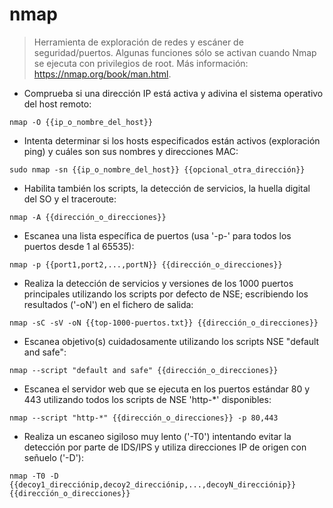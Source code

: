# nmap

> Herramienta de exploración de redes y escáner de seguridad/puertos.
> Algunas funciones sólo se activan cuando Nmap se ejecuta con privilegios de root.
> Más información: <https://nmap.org/book/man.html>.

- Comprueba si una dirección IP está activa y adivina el sistema operativo del host remoto:

`nmap -O {{ip_o_nombre_del_host}}`

- Intenta determinar si los hosts especificados están activos (exploración ping) y cuáles son sus nombres y direcciones MAC:

`sudo nmap -sn {{ip_o_nombre_del_host}} {{opcional_otra_dirección}}`

- Habilita también los scripts, la detección de servicios, la huella digital del SO y el traceroute:

`nmap -A {{dirección_o_direcciones}}`

- Escanea una lista específica de puertos (usa '-p-' para todos los puertos desde 1 al 65535):

`nmap -p {{port1,port2,...,portN}} {{dirección_o_direcciones}}`

- Realiza la detección de servicios y versiones de los 1000 puertos principales utilizando los scripts por defecto de NSE; escribiendo los resultados ('-oN') en el fichero de salida:

`nmap -sC -sV -oN {{top-1000-puertos.txt}} {{dirección_o_direcciones}}`

- Escanea objetivo(s) cuidadosamente utilizando los scripts NSE "default and safe":

`nmap --script "default and safe" {{dirección_o_direcciones}}`

- Escanea el servidor web que se ejecuta en los puertos estándar 80 y 443 utilizando todos los scripts de NSE 'http-*' disponibles:

`nmap --script "http-*" {{dirección_o_direcciones}} -p 80,443`

- Realiza un escaneo sigiloso muy lento ('-T0') intentando evitar la detección por parte de IDS/IPS y utiliza direcciones IP de origen con señuelo ('-D'):

`nmap -T0 -D {{decoy1_direcciónip,decoy2_direcciónip,...,decoyN_direcciónip}} {{dirección_o_direcciones}}`
